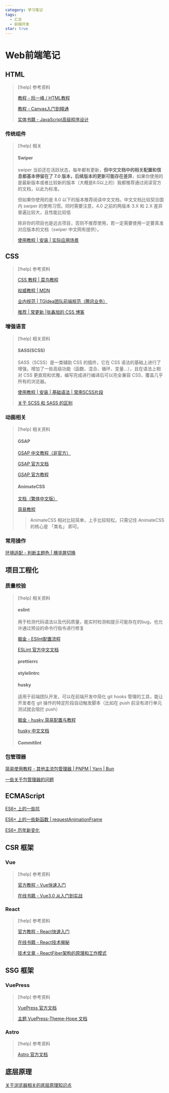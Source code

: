 ```yaml
---
category: 学习笔记
tags:
  - 汇总
  - 前端开发
star: true
---
```


# Web前端笔记

## HTML

> [!help] 参考资料
> 
> [教程 - 阮一峰 / HTML教程](https://wangdoc.com/html/)  
> 
> [教程 - Canvas入门到精通](https://segmentfault.com/a/1190000042211619)
>  
> [实体书籍 - JavaScript高级程序设计](https://book.douban.com/subject/35175321/)

### 传统组件

> [!help] 相关
> 
> #### Swiper
> 
> swiper 当前还在活跃状态，每年都有更新，**但中文文档中的相关配置和信息都基本停留在了 7.0 版本，后续版本的更新可能存在差异**，如果你使用的是最新版本或者比较新的版本（大概是8.0以上的）我都推荐通过阅读官方的文档，以此为标准。
> 
> 但如果你使用的是 8.0 以下的版本推荐阅读中文文档，中文文档比较契合国内 swiper 的使用习惯。同时需要注意，4.0 之前的两版本 3.X 和 2.X 差异普遍比较大，且性能比较低
> 
> 除非你的项目也是远古项目，否则不推荐使用，若一定需要使用一定要真准对应版本的文档（swiper 中文网有提供）。
> 
> [使用教程 | 安装 | 实际应用场景](../../1_Projects/文章仓库/计算机相关/Swiper.md)

## CSS

> [!help] 参考资料
> 
> [CSS 教程 | 菜鸟教程](https://www.runoob.com/css/css-tutorial.html)
> 
> [权威教程 | MDN](https://developer.mozilla.org/zh-CN/docs/Learn_web_development/Core/Styling_basics/Getting_started)
> 
> [业内规范 | TGIdea团队前端规范（腾讯业务）](https://tgideas.qq.com/doc/frontend/spec/common/css.html)
> 
> [推荐 | 常更新 |张鑫旭的 CSS 博客](https://www.zhangxinxu.com/wordpress/category/css/)

### 增强语言

> [!help] 相关资料
> 
> #### SASS(SCSS)
> 
> SASS（SCSS）是一类辅助 CSS 的插件，它在 CSS 语法的基础上进行了增强，增加了一些高级功能（函数、混合、循环、变量...），且在语法上相对 CSS 更直观和优雅，编写完成进行编译后可以完全兼容 CSS，覆盖几乎所有的浏览器。
> 
> [使用教程 | 安装 | 基础语法 | 常用SCSS片段](../../1_Projects/文章仓库/计算机相关/SCSS.md)
> 
> [关于 SCSS 和 SASS 的区别](../../1_Projects/文章仓库/计算机相关/SCSS#关于SASS和SCSS的区别)

### 动画相关

> [!help] 相关资料
> 
> #### GSAP
> 
> [GSAP 中文教程（非官方）](https://gsap.framer.wiki/stated)
>
> [GSAP 官方文档](https://gsap.com/docs/v3/GSAP/)
>
> [GSAP 官方教程](https://gsap.com/resources/get-started)
> 
> #### AnimateCSS
> 
> [文档（繁体中文版）](https://animatecss.dev.org.tw/)
>
> [简易教程](https://www.tides.cn/p_css-animate.css-tutorial)
> 
> > AnimateCSS 相对比较简单，上手比较轻松，只需记住 AnimateCSS 的核心是 「类名」 即可。

### 常用操作

[环境适配 - 判断主题色 | 横竖屏切换](../../1_Projects/文章仓库/计算机相关/CSS环境适配)

## 项目工程化

### 质量校验

> [!help] 相关资料
> 
> #### eslint
> 
> 用于检测代码语法以及代码质量，能实时检测和提示可能存在的bug，也允许通过预设的命令行指令进行修复
> 
> [掘金 - ESlint配置流程](https://juejin.cn/post/7402572475719827475)
> 
> [ESLint 官方中文文档](https://zh-hans.eslint.org/docs/latest/use/getting-started)
> 
> #### prettierrc
> 
> #### stylelintrc
> 
> #### husky
> 
> 适用于前端团队开发，可以在前端开发中简化 git hooks 管理的工具，能让开发者在 git 操作的特定阶段自动触发脚本（比如在 push 前没有进行单元测试就会阻拦 push）
> 
> [掘金 - husky 简易配置与教程](https://juejin.cn/post/6982192362583752741)
> 
> [husky 中文文档](https://husky.nodejs.cn/get-started.html)
> 
> #### Commitlint

### 包管理器

[简易使用教程 - 其他主流包管理器 | PNPM | Yarn | Bun](../../1_Projects/文章仓库/计算机相关/其他主流包管理器.md)

[一些关于包管理器的问题](../../1_Projects/文章仓库/计算机相关/包管理器相关问题.md)

## ECMAScript

[ES6+ 上的一些坑](../../3_Records/踩坑指南/JavaScript.md)

[ES6+ 上的一些新函数 | requestAnimationFrame](../../1_Projects/文章仓库/计算机相关/ECMAScript新函数.md)

[ES6+ 历年新变化](../../1_Projects/文章仓库/计算机相关/ES6新机制)

## CSR 框架

### Vue

> [!help] 参考资料
> 
> [官方教程 - Vue快速入门](https://cn.vuejs.org/guide/quick-start.html)
> 
> [在线书籍 - Vue3.0 从入门到实战](https://github.com/SJanJan/Vue3-book)

### React

> [!help] 参考资料
> 
> [官方教程 - React快速入门](https://zh-hans.react.dev/learn)
> 
> [在线书籍 - React技术揭秘](https://github.com/BetaSu/just-react)
>  
> [技术文章 - ReactFiber架构的原理和工作模式](https://segmentfault.com/a/1190000044468085)


## SSG 框架

### VuePress

> [!help] 参考资料
> 
> [VuePress 官方文档](https://vuepress.vuejs.org/zh/guide/getting-started.html)
> 
> [主题 VuePress-Theme-Hope 文档](https://theme-hope.vuejs.press/zh/config/intro.html)

### Astro

> [!help] 参考资料
> 
> [Astro 官方文档](https://docs.astro.build/zh-cn/install-and-setup/)

## 底层原理

[关于浏览器相关的底层原理知识点](../../1_Projects/文章仓库/计算机相关/浏览器基本原理.md)

